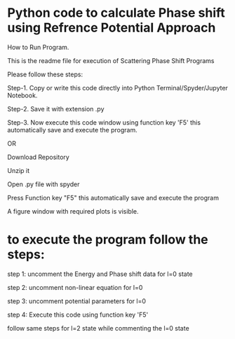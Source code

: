 # Python code to calculate Phase shift using Refrence Potential Approach
How to Run Program.

This is the readme file for execution of Scattering Phase Shift Programs

Please follow these steps:

Step-1. Copy or write this code directly into Python Terminal/Spyder/Jupyter Notebook.

Step-2. Save it with extension .py

Step-3. Now execute this code window using function key 'F5' this automatically save and execute the program.

OR

Download Repository

Unzip it

Open .py file with spyder

Press Function key "F5" this automatically save and execute the program

A figure window with required plots is visible.


# to execute the program follow the steps:

step 1: uncomment the Energy and Phase shift data for l=0 state 

step 2: uncomment non-linear equation for l=0

step 3: uncomment potential parameters for l=0

step 4: Execute this code using function key 'F5'

follow same steps for l=2 state while commenting the l=0 state

